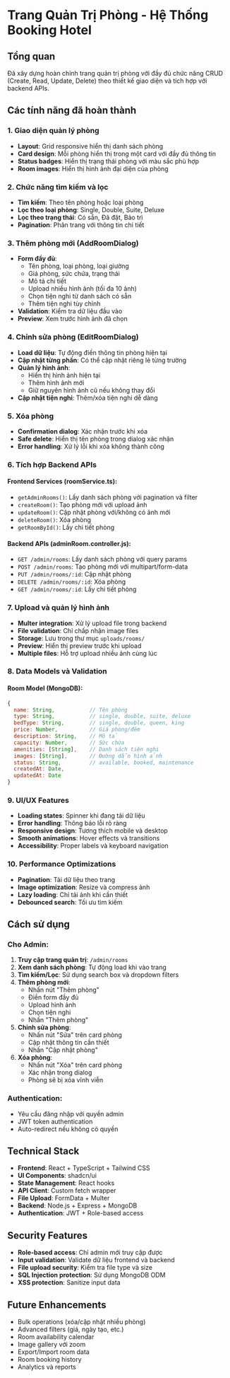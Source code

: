 # Trang Quản Trị Phòng - Hệ Thống Booking Hotel

## Tổng quan
Đã xây dựng hoàn chỉnh trang quản trị phòng với đầy đủ chức năng CRUD (Create, Read, Update, Delete) theo thiết kế giao diện và tích hợp với backend APIs.

## Các tính năng đã hoàn thành

### 1. Giao diện quản lý phòng
- **Layout**: Grid responsive hiển thị danh sách phòng
- **Card design**: Mỗi phòng hiển thị trong một card với đầy đủ thông tin
- **Status badges**: Hiển thị trạng thái phòng với màu sắc phù hợp
- **Room images**: Hiển thị hình ảnh đại diện của phòng

### 2. Chức năng tìm kiếm và lọc
- **Tìm kiếm**: Theo tên phòng hoặc loại phòng
- **Lọc theo loại phòng**: Single, Double, Suite, Deluxe
- **Lọc theo trạng thái**: Có sẵn, Đã đặt, Bảo trì
- **Pagination**: Phân trang với thông tin chi tiết

### 3. Thêm phòng mới (AddRoomDialog)
- **Form đầy đủ**:
  - Tên phòng, loại phòng, loại giường
  - Giá phòng, sức chứa, trạng thái
  - Mô tả chi tiết
  - Upload nhiều hình ảnh (tối đa 10 ảnh)
  - Chọn tiện nghi từ danh sách có sẵn
  - Thêm tiện nghi tùy chỉnh
- **Validation**: Kiểm tra dữ liệu đầu vào
- **Preview**: Xem trước hình ảnh đã chọn

### 4. Chỉnh sửa phòng (EditRoomDialog)
- **Load dữ liệu**: Tự động điền thông tin phòng hiện tại
- **Cập nhật từng phần**: Có thể cập nhật riêng lẻ từng trường
- **Quản lý hình ảnh**: 
  - Hiển thị hình ảnh hiện tại
  - Thêm hình ảnh mới
  - Giữ nguyên hình ảnh cũ nếu không thay đổi
- **Cập nhật tiện nghi**: Thêm/xóa tiện nghi dễ dàng

### 5. Xóa phòng
- **Confirmation dialog**: Xác nhận trước khi xóa
- **Safe delete**: Hiển thị tên phòng trong dialog xác nhận
- **Error handling**: Xử lý lỗi khi xóa không thành công

### 6. Tích hợp Backend APIs

#### Frontend Services (roomService.ts):
- `getAdminRooms()`: Lấy danh sách phòng với pagination và filter
- `createRoom()`: Tạo phòng mới với upload ảnh
- `updateRoom()`: Cập nhật phòng với/không có ảnh mới
- `deleteRoom()`: Xóa phòng
- `getRoomById()`: Lấy chi tiết phòng

#### Backend APIs (adminRoom.controller.js):
- `GET /admin/rooms`: Lấy danh sách phòng với query params
- `POST /admin/rooms`: Tạo phòng mới với multipart/form-data
- `PUT /admin/rooms/:id`: Cập nhật phòng
- `DELETE /admin/rooms/:id`: Xóa phòng
- `GET /admin/rooms/:id`: Lấy chi tiết phòng

### 7. Upload và quản lý hình ảnh
- **Multer integration**: Xử lý upload file trong backend
- **File validation**: Chỉ chấp nhận image files
- **Storage**: Lưu trong thư mục `uploads/rooms/`
- **Preview**: Hiển thị preview trước khi upload
- **Multiple files**: Hỗ trợ upload nhiều ảnh cùng lúc

### 8. Data Models và Validation

#### Room Model (MongoDB):
```javascript
{
  name: String,           // Tên phòng
  type: String,           // single, double, suite, deluxe
  bedType: String,        // single, double, queen, king
  price: Number,          // Giá phòng/đêm
  description: String,    // Mô tả
  capacity: Number,       // Sức chứa
  amenities: [String],    // Danh sách tiện nghi
  images: [String],       // Đường dẫn hình ảnh
  status: String,         // available, booked, maintenance
  createdAt: Date,
  updatedAt: Date
}
```

### 9. UI/UX Features
- **Loading states**: Spinner khi đang tải dữ liệu
- **Error handling**: Thông báo lỗi rõ ràng
- **Responsive design**: Tương thích mobile và desktop
- **Smooth animations**: Hover effects và transitions
- **Accessibility**: Proper labels và keyboard navigation

### 10. Performance Optimizations
- **Pagination**: Tải dữ liệu theo trang
- **Image optimization**: Resize và compress ảnh
- **Lazy loading**: Chỉ tải ảnh khi cần thiết
- **Debounced search**: Tối ưu tìm kiếm

## Cách sử dụng

### Cho Admin:
1. **Truy cập trang quản trị**: `/admin/rooms`
2. **Xem danh sách phòng**: Tự động load khi vào trang
3. **Tìm kiếm/Lọc**: Sử dụng search box và dropdown filters
4. **Thêm phòng mới**: 
   - Nhấn nút "Thêm phòng"
   - Điền form đầy đủ
   - Upload hình ảnh
   - Chọn tiện nghi
   - Nhấn "Thêm phòng"
5. **Chỉnh sửa phòng**:
   - Nhấn nút "Sửa" trên card phòng
   - Cập nhật thông tin cần thiết
   - Nhấn "Cập nhật phòng"
6. **Xóa phòng**:
   - Nhấn nút "Xóa" trên card phòng
   - Xác nhận trong dialog
   - Phòng sẽ bị xóa vĩnh viễn

### Authentication:
- Yêu cầu đăng nhập với quyền admin
- JWT token authentication
- Auto-redirect nếu không có quyền

## Technical Stack
- **Frontend**: React + TypeScript + Tailwind CSS
- **UI Components**: shadcn/ui
- **State Management**: React hooks
- **API Client**: Custom fetch wrapper
- **File Upload**: FormData + Multer
- **Backend**: Node.js + Express + MongoDB
- **Authentication**: JWT + Role-based access

## Security Features
- **Role-based access**: Chỉ admin mới truy cập được
- **Input validation**: Validate dữ liệu frontend và backend
- **File upload security**: Kiểm tra file type và size
- **SQL Injection protection**: Sử dụng MongoDB ODM
- **XSS protection**: Sanitize input data

## Future Enhancements
- Bulk operations (xóa/cập nhật nhiều phòng)
- Advanced filters (giá, ngày tạo, etc.)
- Room availability calendar
- Image gallery với zoom
- Export/Import room data
- Room booking history
- Analytics và reports





